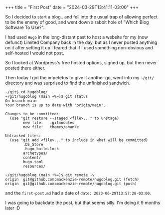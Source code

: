 +++
title = "First Post"
date = "2024-03-29T13:41:11-03:00"
+++

So I decided to start a blog.. and fell into the usual trap of allowing perfect to be the enemy of good, and went down a rabbit hole of "Which Blog Software To Use?".

I had used `Hugo` in the long-distant past to host a website for my (now defunct) Limited Company back in the day, but as I never posted anything on it after setting it up I feared that if I used something non-obvious and self-hosted I would not post.

So I looked at Wordpress's free hosted options, signed up, but then never posted there either.

Then today I got the impetetus to give it another go, went into my `~/git/` directory and was surprised to find the unfinished sandwich.

```shell
~/git$ cd hugoblog/
~/git/hugoblog (main +%=)$ git status
On branch main
Your branch is up to date with 'origin/main'.

Changes to be committed:
  (use "git restore --staged <file>..." to unstage)
        new file:   .gitmodules
        new file:   themes/ananke

Untracked files:
  (use "git add <file>..." to include in what will be committed)
        .DS_Store
        .hugo_build.lock
        archetypes/
        content/
        hugo.toml
        resources/

~/git/hugoblog (main +%=)$ git remote -v
origin  git@github.com:mackenzie-remote/hugoblog.git (fetch)
origin  git@github.com:mackenzie-remote/hugoblog.git (push)
```

and the `first-post.md` had a date of `date: 2023-06-29T13:57:28-03:00`.

I was going to backdate the post, but that seems silly. I'm doing it 9 months later :D